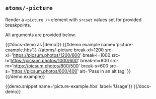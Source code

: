 ## `atoms/-picture`

Render a `<picture />` element with `srcset` values set for provided breakpoints.

All arguments are provided below.

{{#docs-demo as |demo|}}
  {{#demo.example name='picture-example.hbs'}}
    {{atoms/-picture
      break-xl=1200
      src-xl='https://picsum.photos/1200/800'
      break-l=1000
      src-l='https://picsum.photos/1000/600'
      break-m=800
      src-m='https://picsum.photos/800/500'
      break-s=600
      src-s='https://picsum.photos/600/400'
      alt='Pass in an alt tag'
    }}
  {{/demo.example}}

  {{demo.snippet name='picture-example.hbs' label='Usage'}}
{{/docs-demo}}
